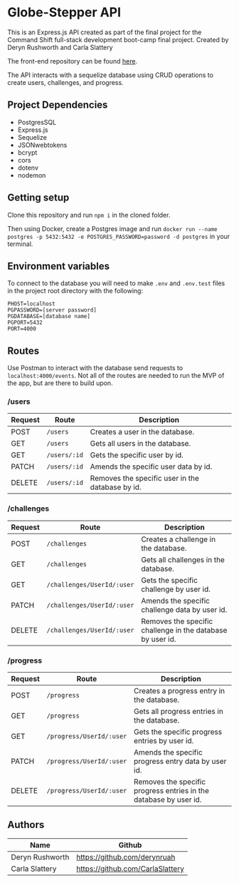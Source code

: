# Globe-Stepper API

This is an Express.js API created as part of the final project for the Command Shift full-stack development boot-camp final project. Created by Deryn Rushworth and Carla Slattery

The front-end repository can be found [here](https://github.com/CarlaSlattery/Globe-Stepper).

The API interacts with a sequelize database using CRUD operations to create users, challenges, and progress.

## Project Dependencies
- PostgresSQL
- Express.js
- Sequelize
- JSONwebtokens
- bcrypt
- cors
- dotenv
- nodemon

## Getting setup

Clone this repository and run ```npm i``` in the cloned folder.

Then using Docker, create a Postgres image and run  ```docker run --name postgres -p 5432:5432 -e POSTGRES_PASSWORD=password -d postgres``` in your terminal.

## Environment variables

To connect to the database you will need to make ```.env``` and ```.env.test``` files in the project root directory with the following:

```PGUSER=[server name]
PHOST=localhost
PGPASSWORD=[server password]
PGDATABASE=[database name]
PGPORT=5432
PORT=4000
```

## Routes

Use Postman to interact with the database send requests to ```localhost:4000/events```. Not all of the routes are needed to run the MVP of the app, but are there to build upon.

### /users

| Request | Route | Description |
| ----- | ----- | ----- |
|POST|```/users```| Creates a user in the database.|
|GET|```/users```| Gets all users in the database.|
|GET|```/users/:id```| Gets the specific user by id.|
|PATCH|```/users/:id```| Amends the specific user data by id.|
|DELETE|```/users/:id```| Removes the specific user in the database by id.|

### /challenges

| Request | Route | Description |
| ----- | ----- | ----- |
|POST|```/challenges```| Creates a challenge in the database.|
|GET|```/challenges```| Gets all challenges in the database.|
|GET|```/challenges/UserId/:user```| Gets the specific challenge by user id.|
|PATCH|```/challenges/UserId/:user```| Amends the specific challenge data by user id.|
|DELETE|```/challenges/UserId/:user```| Removes the specific challenge in the database by user id.|

### /progress

| Request | Route | Description |
| ----- | ----- | ----- |
|POST|```/progress```| Creates a progress entry in the database.|
|GET|```/progress```| Gets all progress entries in the database.|
|GET|```/progress/UserId/:user```| Gets the specific progress entries by user id.|
|PATCH|```/progress/UserId/:user```| Amends the specific progress entry data by user id.|
|DELETE|```/progress/UserId/:user```| Removes the specific progress entries in the database by user id.|

## Authors

| Name | Github |
| ----- | ----- |
|Deryn Rushworth|https://github.com/derynruah|
|Carla Slattery|https://github.com/CarlaSlattery|

